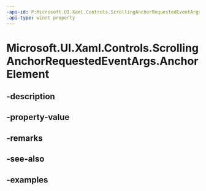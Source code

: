 ```yaml
---
-api-id: P:Microsoft.UI.Xaml.Controls.ScrollingAnchorRequestedEventArgs.AnchorElement
-api-type: winrt property
---
```


# Microsoft.UI.Xaml.Controls.ScrollingAnchorRequestedEventArgs.AnchorElement

<!--
public Windows.UI.Xaml.UIElement AnchorElement { get; set; }
-->


## -description

## -property-value

## -remarks

## -see-also

## -examples


